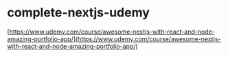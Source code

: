 # complete-nextjs-udemy

[https://www.udemy.com/course/awesome-nextjs-with-react-and-node-amazing-portfolio-app/](https://www.udemy.com/course/awesome-nextjs-with-react-and-node-amazing-portfolio-app/)